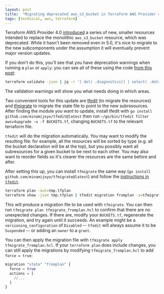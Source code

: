 ```yaml
---
layout: post
title:  "Migrating deprecated aws_s3_bucket in Terraform AWS Provider 4 and above"
tags: [technical, aws, terraform]
---
```


Terraform AWS Provider 4.0 [introduced](https://github.com/hashicorp/terraform-provider-aws/issues/23106) a series of new, smaller resources intended to replace the monolithic `aws_s3_bucket` resource, which was deprecated. While it hasn't been removed even in 5.0, it's nice to migrate to the new subcomponents under the assumption it will eventually prevent major version updates.

If you don't do this, you'll see that you have deprecation warnings when running a `plan` or `apply`: you can see all of these using the code [from this post](https://discuss.hashicorp.com/t/show-all-warnings/5606/10):

```bash
terraform validate -json | jq -r '[ del( .diagnostics[] | select( .detail | startswith( "Experimental features" ) ) ) | .diagnostics[] | { Detail:.detail, Address:.address, Filename:.range.filename, Line:.range.start.line } ] | ( .[0] | keys_unsorted | ( . , map( length*"-" ) ) ), .[] | map(.) | @tsv' | column -ts $'\t'
```

The validation warnings will show you what needs doing in which areas.

Two convenient tools for this update are [tfedit](https://github.com/minamijoyo/tfedit) (to migrate the resources) and [tfmigrate](https://github.com/minamijoyo/tfmigrate) to migrate the state file to point to the new subresources. After finding the module you want to update, install tfedit with `go install github.com/minamijoyo/tfedit@latest` then run `~/go/bin/tfedit filter awsv4upgrade -u -f BUCKETS.tf`, changing `BUCKETS.tf` to the relevant terraform file.

`tfedit` will do the migration automatically. You may want to modify the resulting file: for example, all the resources will be sorted by type (e.g. all the bucket declaration will be at the top), but you possibly want all subresources for a given bucket to be next to each other. You may also want to reorder fields so it's clearer the resources are the same before and after.

After setting this up, you can install `tfmigrate` the same way (`go install github.com/minamijoyo/tfmigrate@latest`) and follow the [instructions in `tfedit`](https://github.com/minamijoyo/tfedit#overview).

```bash
terraform plan -out=tmp.tfplan
terraform show -json tmp.tfplan | tfedit migration fromplan -o=tfmigrate_fromplan.hcl
```

This will produce a migration file to be used with `tfmigrate`. You can then run `tfmigrate plan tfmigrate_fromplan.hcl` to confirm that there are no unexpected changes. If there are, modify your `BUCKETS.tf`, regenerate the migration, and try again until it succeeds. An example might be a `versioning_configuration` of `Disabled` -- `tfedit` will always assume it to be `Suspended` -- or adding an `owner` to a `grant`.

You can then apply the migration file with `tfmigrate apply tfmigrate_fromplan.hcl`. If your `terraform plan` does include changes, you can still apply the migrations by modifying `tfmigrate_fromplan.hcl` to add `force = true`:

```terraform
migration "state" "fromplan" {
  force = true
  actions = [
    //...
  ]
}
```
